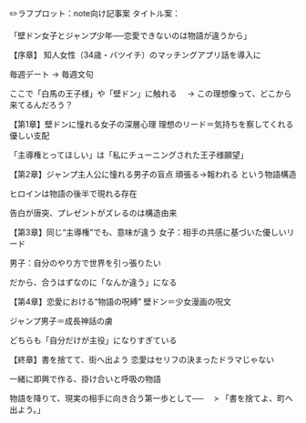 ✏️ラフプロット：note向け記事案
タイトル案：

「壁ドン女子とジャンプ少年──恋愛できないのは物語が違うから」

【序章】
知人女性（34歳・バツイチ）のマッチングアプリ話を導入に

毎週デート → 毎週文句

ここで「白馬の王子様」や「壁ドン」に触れる
　→ この理想像って、どこから来てるんだろう？

【第1章】壁ドンに憧れる女子の深層心理
理想のリード＝気持ちを察してくれる優しい支配

「主導権とってほしい」は「私にチューニングされた王子様願望」

【第2章】ジャンプ主人公に憧れる男子の盲点
頑張る→報われる という物語構造

ヒロインは物語の後半で現れる存在

告白が唐突、プレゼントがズレるのは構造由来

【第3章】同じ“主導権”でも、意味が違う
女子：相手の共感に基づいた優しいリード

男子：自分のやり方で世界を引っ張りたい

だから、合うはずなのに「なんか違う」になる

【第4章】恋愛における“物語の呪縛”
壁ドン＝少女漫画の呪文

ジャンプ男子＝成長神話の虜

どちらも「自分だけが主役」になりすぎている

【終章】書を捨てて、街へ出よう
恋愛はセリフの決まったドラマじゃない

一緒に即興で作る、掛け合いと呼吸の物語

物語を降りて、現実の相手に向き合う第一歩として──
　> 「書を捨てよ、町へ出よう。」

